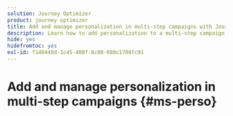 ```yaml
---
solution: Journey Optimizer
product: journey optimizer
title: Add and manage personalization in multi-step campaigns with Journey Optimizer
description: Learn how to add personalization to a multi-step campaign with Adobe Journey Optimizer
hide: yes
hidefromtoc: yes
exl-id: f148440d-1c45-408f-8c00-080c1700fc91
---
```

# Add and manage personalization in multi-step campaigns {#ms-perso}
